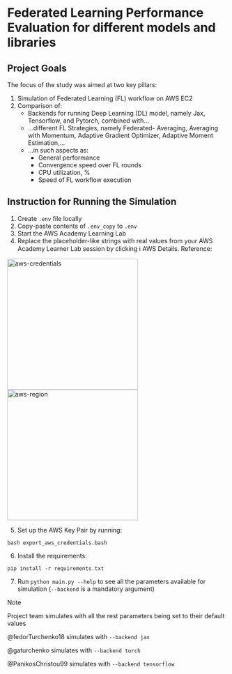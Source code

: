 # Federated Learning Performance Evaluation for different models and libraries

## Project Goals
The focus of the study was aimed at two key pillars:
1. Simulation of Federated Learning (FL) workflow on AWS EC2
2. Comparison of:
     - Backends for running Deep Learning (DL) model, namely Jax, Tensorflow, and Pytorch, combined with...
     - ...different FL Strategies, namely Federated- Averaging, Averaging with Momentum, Adaptive Gradient Optimizer, Adaptive Moment Estimation,...
     - ...in such aspects as:
       - General performance
       - Convergence speed over FL rounds
       - CPU utilization, %
       - Speed of FL workflow execution

## Instruction for Running the Simulation
1. Create `.env` file locally
2. Copy-paste contents of `.env_copy` to `.env`
3. Start the AWS Academy Learning Lab
4. Replace the placeholder-like strings with real values from your AWS Academy Learner Lab session by clicking :information_source: AWS Details. Reference:
<img src="https://sun9-42.userapi.com/impg/DYEB3AT48yllPzWMAgYAVaWtj_-t5gPIz9k3pg/yupOWkYahvA.jpg?size=712x658&quality=95&sign=32e3fb5d15f710eac79f57db569af1fd&type=album" alt="aws-credentials" width="300"/>
<img src="https://sun9-42.userapi.com/kg6MBo9vkjdDLAo1b4nhkRJGSh22_XYSivrHjw/dDXouXf0Kp4.jpg?size=688x636&quality=95&sign=d9d40bb5e17a5e30a9f33657fc7d6899&type=album" alt="aws-region" width="300"/>

5. Set up the AWS Key Pair by running:

`bash export_aws_credentials.bash`

6. Install the requirements:

`pip install -r requirements.txt`

7. Run `python main.py --help` to see all the parameters available for simulation (`--backend` is a mandatory argument)
> [!NOTE]
> Project team simulates with all the rest parameters being set to their default values
> 
> @fedorTurchenko18 simulates with `--backend jax`
> 
> @gaturchenko simulates with `--backend torch`
> 
> @PanikosChristou99 simulates with `--backend tensorflow`
